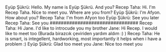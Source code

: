 Eyüp Şükrü: Hello. My name is Eyüp Şükrü. And you?
Recep Taha: Hi. I'm Recep Taha. Nice to meet you. Where are you from?
Eyüp Şükrü: I'm Afyon. How about you?
Recep Taha: I'm from Afyon too
Eyüp Şükrü: See you later
Recep Taha: See you 
################################
Recep Taha: Hi Jane. I'd like to introcude you my brother 
Jane: Hi Recep. I would like to meet too (Burada birazcık çeviriden yardım aldım :)  )
Recep Taha: He is smart, is integellent, hardworking, most importantly it helps when i have a problem :)
Eyüp Şükrü: Glad too meet you
Jane: Nice too meet you
           
